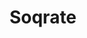 ---
title: Soqrate
category: intern
description: I accompanied the company in the technological transition of the development and the industrialization of its Internet websites.
duration: 6 months (03/2020 - 08/2020)
picture: /content/experiences/soqrate.jpg
technologies: ['ansible', 'drupal', 'php', 'postgresql']
index: 2
linkText: 'Discover Soqrate'
link: 'https://www.soqrate.fr/'
---
